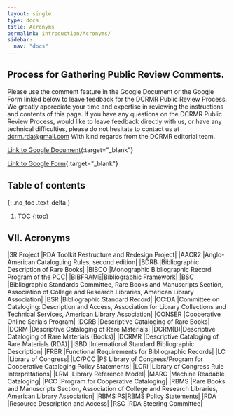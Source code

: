 ```yaml
---
layout: single
type: docs
title: Acronyms
permalink: introduction/Acronyms/
sidebar:
  nav: "docs"
---
```


## Process for Gathering Public Review Comments.
Please use the comment feature in the Google Document or the Google Form linked below to leave feedback for the DCRMR Public Review Process.  We greatly appreciate your time and expertise in reviewing the instructions and contents of this page.  If you have any questions on the DCRMR Public Review Process, would like to leave feedback directly with us, or have any technical difficulties, please do not hesitate to contact us at dcrm.rda@gmail.com  With kind regards from the DCRMR editorial team.

[Link to Google Document](https://docs.google.com/document/d/1yJoCpn-OjJp4vAq7l9b6uI270YKHFoBTHVjXrDA02ew/edit){:target="_blank"}

[Link to Google Form](https://docs.google.com/forms/d/e/1FAIpQLSdNtJkbY1mngdTcvCoB7zZcpaIuuKHvlbyiidP-QunDy14VcQ/viewform){:target="_blank"}

## Table of contents
{: .no_toc .text-delta }

1. TOC
{:toc}

## VII. Acronyms

|3R Project	|RDA Toolkit Restructure and Redesign Project|
|AACR2 	|Anglo-American Cataloguing Rules, second edition|
|BDRB	|Bibliographic Description of Rare Books|
|BIBCO	|Monographic Bibliographic Record Program of the PCC|
|BIBFRAME|Bibliographic Framework|
|BSC	|Bibliographic Standards Committee, Rare Books and Manuscripts Section, Association of College and Research Libraries, American Library Association|
|BSR	|Bibliographic Standard Record|
|CC:DA	|Committee on Cataloging: Description and Access, Association for Library Collections and Technical Services, American Library Association|
|CONSER	|Cooperative Online Serials Program|
|DCRB	|Descriptive Cataloging of Rare Books|
|DCRM	|Descriptive Cataloging of Rare Materials|
|DCRM(B)|Descriptive Cataloging of Rare Materials (Books)|
|DCRMR	|Descriptive Cataloging of Rare Materials (RDA)|
|ISBD	|International Standard Bibliographic Description|
|FRBR	|Functional Requirements for Bibliographic Records|
|LC	|Library of Congress|
|LC/PCC |PS	Library of Congress/Program for Cooperative Cataloging Policy Statements|
|LCRI	|Library of Congress Rule Interpretations|
|LRM	|Library Reference Model|
|MARC	|Machine Readable Cataloging|
|PCC	|Program for Cooperative Cataloging|
|RBMS	|Rare Books and Manuscripts Section, Association of College and Research Libraries, American Library Association|
|RBMS PS|RBMS Policy Statements|
|RDA	|Resource Description and Access| 
|RSC    |RDA Steering Committee|